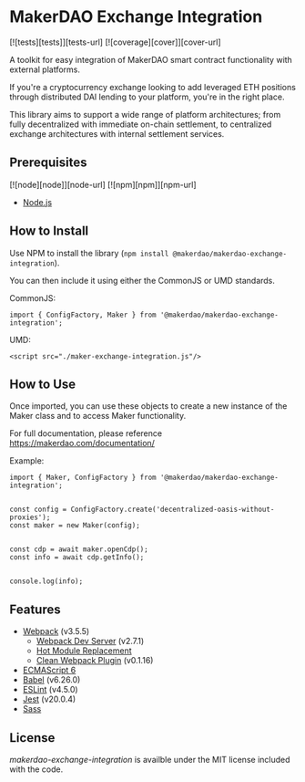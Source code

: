# MakerDAO Exchange Integration

[![tests][tests]][tests-url]
[![coverage][cover]][cover-url]

A toolkit for easy integration of MakerDAO smart contract functionality with 
external platforms. 

If you're a cryptocurrency exchange looking to add leveraged ETH positions through 
distributed DAI lending to your platform, you're in the right place. 

This library aims to support a wide range of platform architectures; from fully 
decentralized with immediate on-chain settlement, to centralized exchange architectures 
with internal settlement services.

## Prerequisites

[![node][node]][node-url]
[![npm][npm]][npm-url]
      
- [Node.js](http://es6-features.org)

## How to Install

Use NPM to install the library (`npm install @makerdao/makerdao-exchange-integration`).

You can then include it using either the CommonJS or UMD standards.

CommonJS:
```
import { ConfigFactory, Maker } from '@makerdao/makerdao-exchange-integration';
```

UMD:
```
<script src="./maker-exchange-integration.js"/>
```

## How to Use

Once imported, you can use these objects to create a new instance of the Maker class and to access Maker functionality.

For full documentation, please reference https://makerdao.com/documentation/

Example:
```
import { Maker, ConfigFactory } from '@makerdao/makerdao-exchange-integration';


const config = ConfigFactory.create('decentralized-oasis-without-proxies');
const maker = new Maker(config);


const cdp = await maker.openCdp();
const info = await cdp.getInfo();


console.log(info);
```

## Features

- [Webpack](https://webpack.js.org/guides) (v3.5.5)
    - [Webpack Dev Server](https://github.com/webpack/webpack-dev-server) (v2.7.1)
    - [Hot Module Replacement](https://webpack.js.org/concepts/hot-module-replacement)
    - [Clean Webpack Plugin](https://github.com/johnagan/clean-webpack-plugin) (v0.1.16)
- [ECMAScript 6](http://es6-features.org)
- [Babel](https://babeljs.io/docs/setup/#installation) (v6.26.0)
- [ESLint](https://eslint.org/docs/user-guide/getting-started) (v4.5.0)
- [Jest](https://facebook.github.io/jest/docs/en/getting-started.html) (v20.0.4)
- [Sass](http://sass-lang.com/guide)

## License

*makerdao-exchange-integration* is availble under the MIT license included with the code.